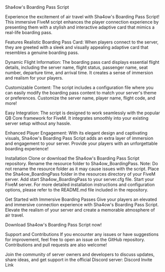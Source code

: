 Sha4ow's Boarding Pass Script

Experience the excitement of air travel with Sha4ow's Boarding Pass Script! This immersive FiveM script enhances the player connection experience by presenting them with a stylish and interactive adaptive card that mimics a real-life boarding pass.

Features
Realistic Boarding Pass Card: When players connect to the server, they are greeted with a sleek and visually appealing adaptive card that resembles a genuine boarding pass.

Dynamic Flight Information: The boarding pass card displays essential flight details, including the server name, flight status, passenger name, seat number, departure time, and arrival time. It creates a sense of immersion and realism for your players.

Customizable Content: The script includes a configuration file where you can easily modify the boarding pass content to match your server's theme or preferences. Customize the server name, player name, flight code, and more!

Easy Integration: The script is designed to work seamlessly with the popular QB Core framework for FiveM. It integrates smoothly into your existing server setup without any hassle.

Enhanced Player Engagement: With its elegant design and captivating visuals, Sha4ow's Boarding Pass Script adds an extra layer of immersion and engagement to your server. Provide your players with an unforgettable boarding experience!

Installation
Clone or download the Sha4ow's Boarding Pass Script repository.
Rename the resource folder to Sha4ow_BoardingPass. Note: Do not rename the resource folder as it may cause issues with the script.
Place the Sha4ow_BoardingPass folder in the resources directory of your FiveM server.
Add start Sha4ow_BoardingPass to your server.cfg file.
Start your FiveM server.
For more detailed installation instructions and configuration options, please refer to the README.md file included in the repository.

Get Started with Immersive Boarding Passes
Give your players an elevated and immersive connection experience with Sha4ow's Boarding Pass Script. Elevate the realism of your server and create a memorable atmosphere of air travel.

Download Sha4ow's Boarding Pass Script now!

Support and Contributions
If you encounter any issues or have suggestions for improvement, feel free to open an issue on the GitHub repository. Contributions and pull requests are also welcome!

Join the community of server owners and developers to discuss updates, share ideas, and get support in the official Discord server: Discord Invite Link
